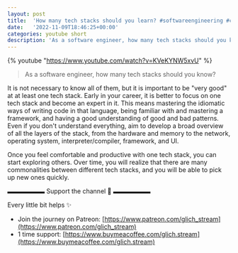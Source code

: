 ```yaml
---
layout: post
title:  'How many tech stacks should you learn? #softwareengineering #coding'
date:   '2022-11-09T18:46:25+00:00'
categories: youtube short
description: 'As a software engineer, how many tech stacks should you know?'
---
```

{% youtube  "https://www.youtube.com/watch?v=KVeKYNW5xvU" %}
<br />

> As a software engineer, how many tech stacks should you know?

It is not necessary to know all of them, but it is important to be "very good" at at least one tech stack. Early in your career, it is better to focus on one tech stack and become an expert in it. This means mastering the idiomatic ways of writing code in that language, being familiar with and mastering a framework, and having a good understanding of good and bad patterns. Even if you don't understand everything, aim to develop a broad overview of all the layers of the stack, from the hardware and memory to the network, operating system, interpreter/compiler, framework, and UI.

Once you feel comfortable and productive with one tech stack, you can start exploring others. Over time, you will realize that there are many commonalities between different tech stacks, and you will be able to pick up new ones quickly.

▬▬▬▬▬▬ Support the channel 💜 ▬▬▬▬▬▬

Every little bit helps ✨
- Join the journey on Patreon: [https://www.patreon.com/glich_stream](https://www.patreon.com/glich_stream)
- 1 time support: [https://www.buymeacoffee.com/glich.stream](https://www.buymeacoffee.com/glich.stream)